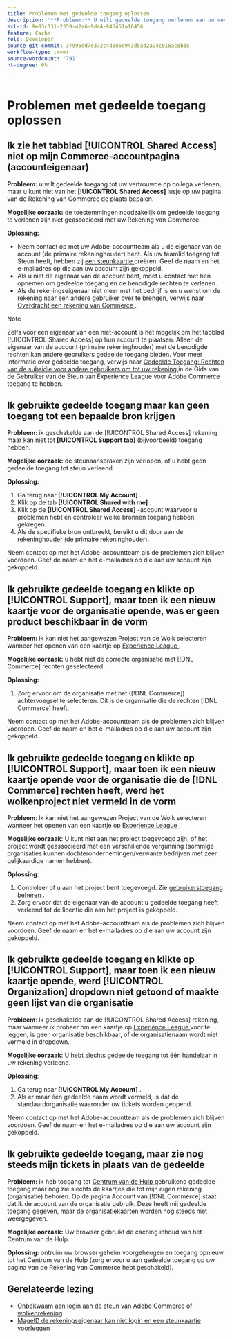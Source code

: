 ```yaml
---
title: Problemen met gedeelde toegang oplossen
description: '**Probleem:** U wilt gedeelde toegang verlenen aan uw vertrouwde collega, maar u kunt het tabblad **Gedeelde Toegang** niet vinden op uw Commerce-accountpagina.'
exl-id: 9e03c031-2359-42a6-9de4-943451a16456
feature: Cache
role: Developer
source-git-commit: 37996dd7e372c4d886c943d5ad2a94c016ac8b35
workflow-type: tm+mt
source-wordcount: '791'
ht-degree: 0%

---
```


# Problemen met gedeelde toegang oplossen

## Ik zie het tabblad [!UICONTROL Shared Access] niet op mijn Commerce-accountpagina (accounteigenaar)

**Probleem:** u wilt gedeelde toegang tot uw vertrouwde op collega verlenen, maar u kunt niet van het **[!UICONTROL Shared Access]** lusje op uw pagina van de Rekening van Commerce de plaats bepalen.

**Mogelijke oorzaak:** de toestemmingen noodzakelijk om gedeelde toegang te verlenen zijn niet geassocieerd met uw Rekening van Commerce.

**Oplossing:**

* Neem contact op met uw Adobe-accountteam als u de eigenaar van de account (de primaire rekeninghouder) bent. Als uw teamlid toegang tot Steun heeft, hebben zij [ een steunkaartje ](https://experienceleague.adobe.com/nl/docs/commerce-knowledge-base/kb/help-center-guide/magento-help-center-user-guide#merchant-not-displayed) creëren. Geef de naam en het e-mailadres op die aan uw account zijn gekoppeld.
* Als u niet de eigenaar van de account bent, moet u contact met hen opnemen om gedeelde toegang en de benodigde rechten te verlenen.
* Als de rekeningseigenaar niet meer met het bedrijf is en u wenst om de rekening naar een andere gebruiker over te brengen, verwijs naar [ Overdracht een rekening van Commerce ](https://experienceleague.adobe.com/nl/docs/commerce-admin/start/commerce-account/commerce-account-transfer).

>[!NOTE]
>
>Zelfs voor een eigenaar van een niet-account is het mogelijk om het tabblad [!UICONTROL Shared Access] op hun account te plaatsen. Alleen de eigenaar van de account (primaire rekeninghouder) met de benodigde rechten kan andere gebruikers gedeelde toegang bieden. Voor meer informatie over gedeelde toegang, verwijs naar [ Gedeelde Toegang: Rechten van de subsidie voor andere gebruikers om tot uw rekening ](https://experienceleague.adobe.com/nl/docs/commerce-knowledge-base/kb/help-center-guide/magento-help-center-user-guide#shared-access) in de Gids van de Gebruiker van de Steun van Experience League voor Adobe Commerce toegang te hebben.

## Ik gebruikte gedeelde toegang maar kan geen toegang tot een bepaalde bron krijgen

**Probleem:** ik geschakelde aan de [!UICONTROL Shared Access] rekening maar kan niet tot **[!UICONTROL Support tab]** (bijvoorbeeld) toegang hebben.

**Mogelijke oorzaak:** de steunaanspraken zijn verlopen, of u hebt geen gedeelde toegang tot steun verleend.

**Oplossing:**

1. Ga terug naar **[!UICONTROL My Account]** .
1. Klik op de tab **[!UICONTROL Shared with me]** .
1. Klik op de **[!UICONTROL Shared Access]** -account waarvoor u problemen hebt en controleer welke bronnen toegang hebben gekregen.
1. Als de specifieke bron ontbreekt, bereikt u dit door aan de rekeninghouder (de primaire rekeninghouder).

Neem contact op met het Adobe-accountteam als de problemen zich blijven voordoen. Geef de naam en het e-mailadres op die aan uw account zijn gekoppeld.

## Ik gebruikte gedeelde toegang en klikte op [!UICONTROL Support], maar toen ik een nieuw kaartje voor de organisatie opende, was er geen product beschikbaar in de vorm

**Probleem:** ik kan niet het aangewezen Project van de Wolk selecteren wanneer het openen van een kaartje op [ Experience League ](https://experienceleague.adobe.com/home?lang=nl-NL#support).

**Mogelijke oorzaak:** u hebt niet de correcte organisatie met [!DNL Commerce] rechten geselecteerd.

**Oplossing:**

1. Zorg ervoor om de organisatie met het ([!DNL Commerce]) achtervoegsel te selecteren. Dit is de organisatie die de rechten [!DNL Commerce] heeft.

Neem contact op met het Adobe-accountteam als de problemen zich blijven voordoen. Geef de naam en het e-mailadres op die aan uw account zijn gekoppeld.

## Ik gebruikte gedeelde toegang en klikte op [!UICONTROL Support], maar toen ik een nieuw kaartje opende voor de organisatie die de [!DNL Commerce] rechten heeft, werd het wolkenproject niet vermeld in de vorm

**Probleem**: Ik kan niet het aangewezen Project van de Wolk selecteren wanneer het openen van een kaartje op [ Experience League ](https://experienceleague.adobe.com/home?lang=nl-NL#support).

**Mogelijke oorzaak**: U kunt niet aan het project toegevoegd zijn, of het project wordt geassocieerd met een verschillende vergunning (sommige organisaties kunnen dochterondernemingen/verwante bedrijven met zeer gelijkaardige namen hebben).

**Oplossing**:

1. Controleer of u aan het project bent toegevoegd. Zie [ gebruikerstoegang beheren ](https://experienceleague.adobe.com/nl/docs/commerce-cloud-service/user-guide/project/user-access).
1. Zorg ervoor dat de eigenaar van de account u gedeelde toegang heeft verleend tot de licentie die aan het project is gekoppeld.

Neem contact op met het Adobe-accountteam als de problemen zich blijven voordoen. Geef de naam en het e-mailadres op die aan uw account zijn gekoppeld.

## Ik gebruikte gedeelde toegang en klikte op [!UICONTROL Support], maar toen ik een nieuw kaartje opende, werd [!UICONTROL Organization] dropdown niet getoond of maakte geen lijst van die organisatie

**Probleem**: Ik geschakelde aan de [!UICONTROL Shared Access] rekening, maar wanneer ik probeer om een kaartje op [ Experience League ](https://experienceleague.adobe.com/home?lang=nl-NL#support) voor te leggen, is geen organisatie beschikbaar, of de organisatienaam wordt niet vermeld in dropdown.

**Mogelijke oorzaak**: U hebt slechts gedeelde toegang tot één handelaar in uw rekening verleend.

**Oplossing**:

1. Ga terug naar **[!UICONTROL My Account]** .
1. Als er maar één gedeelde naam wordt vermeld, is dat de standaardorganisatie waaronder uw tickets worden geopend.

Neem contact op met het Adobe-accountteam als de problemen zich blijven voordoen. Geef de naam en het e-mailadres op die aan uw account zijn gekoppeld.

## Ik gebruikte gedeelde toegang, maar zie nog steeds mijn tickets in plaats van de gedeelde

**Probleem:** ik heb toegang tot [ Centrum van de Hulp ](https://support.magento.com/hc/us-en/requests) gebruikend gedeelde toegang maar nog zie slechts de kaartjes die tot mijn eigen rekening (organisatie) behoren. Op de pagina Account van [!DNL Commerce] staat dat ik de account van de organisatie gebruik. Deze heeft mij gedeelde toegang gegeven, maar de organisatiekaarten worden nog steeds niet weergegeven.

**Mogelijke oorzaak:** Uw browser gebruikt de caching inhoud van het Centrum van de Hulp.

**Oplossing:** ontruim uw browser geheim voorgeheugen en toegang opnieuw tot het Centrum van de Hulp (zorg ervoor u aan gedeelde toegang op uw pagina van de Rekening van Commerce hebt geschakeld).

## Gerelateerde lezing

* [ Onbekwaam aan login aan de steun van Adobe Commerce of wolkenrekening ](https://experienceleague.adobe.com/nl/docs/commerce-knowledge-base/kb/troubleshooting/miscellaneous/unable-to-log-in-to-support-or-cloud-project)
* [ MageID de rekeningseigenaar kan niet login en een steunkaartje voorleggen ](https://experienceleague.adobe.com/nl/docs/experience-cloud-kcs/kbarticles/ka-25231)
